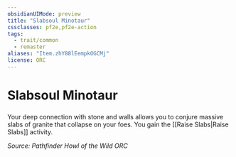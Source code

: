 ```yaml
---
obsidianUIMode: preview
title: "Slabsoul Minotaur"
cssclasses: pf2e,pf2e-action
tags:
  - trait/common
  - remaster
aliases: "Item.zhY88lEempkOGCMj"
license: ORC
---
```

# Slabsoul Minotaur

### 






Your deep connection with stone and walls allows you to conjure massive slabs of granite that collapse on your foes. You gain the [[Raise Slabs|Raise Slabs]] activity.

*Source: Pathfinder Howl of the Wild*
*ORC*